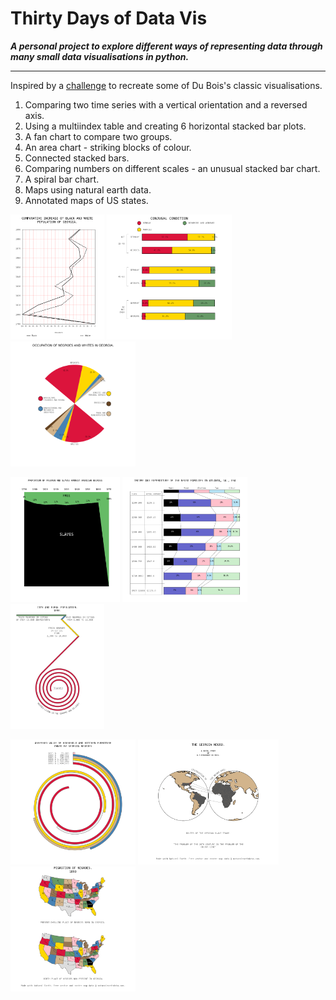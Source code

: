 # Thirty Days of Data Vis

***A personal project to explore different ways of representing data through many small data visualisations in python.***

---

Inspired by a [challenge](https://github.com/ajstarks/dubois-data-portraits/tree/master/challenge) to recreate some of Du Bois's classic visualisations.
1. Comparing two time series with a vertical orientation and a reversed axis.
2. Using a multiindex table and creating 6 horizontal stacked bar plots.
3. A fan chart to compare two groups.
4. An area chart - striking blocks of colour.
5. Connected stacked bars.
6. Comparing numbers on different scales - an unusual stacked bar chart.
7. A spiral bar chart.
8. Maps using natural earth data.
9. Annotated maps of US states.


<img src="vis/D1_dubois1.png" height="200" > <img src="vis/D2_duBois2.png" height="200" > <img src="vis/D3_duBois3.png" height="200" >

<img src="vis/D4_duBois4.png" height="200" > <img src="vis/D5_duBois5.png" height="200" > <img src="vis/D6_duBois6.png" height="200" >

<img src="vis/D7_duBois7.png" height="200" > <img src="vis/D8_duBois8.png" height="200" > <img src="vis/D9_duBois9.png" height="200" >
